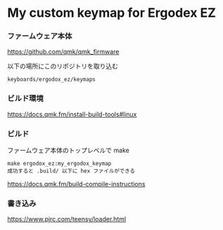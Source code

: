# My custom keymap for Ergodex EZ

### ファームウェア本体
https://github.com/qmk/qmk_firmware

以下の場所にこのリポジトリを取り込む
```
keyboards/ergodox_ez/keymaps
```

### ビルド環境
https://docs.qmk.fm/install-build-tools#linux

### ビルド

ファームウェア本体のトップレベルで make
```
make ergodox_ez:my_ergodox_keymap
成功すると .build/ 以下に hex ファイルができる
```

https://docs.qmk.fm/build-compile-instructions

### 書き込み

https://www.pjrc.com/teensy/loader.html
